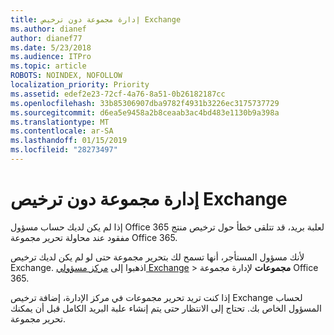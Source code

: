 ```yaml
---
title: إدارة مجموعة دون ترخيص Exchange
ms.author: dianef
author: dianef77
ms.date: 5/23/2018
ms.audience: ITPro
ms.topic: article
ROBOTS: NOINDEX, NOFOLLOW
localization_priority: Priority
ms.assetid: edef2e23-72cf-4a76-8a51-0b26182187cc
ms.openlocfilehash: 33b85306907dba9782f4931b3226ec3175737729
ms.sourcegitcommit: d6ea5e9458a2b8ceaab3ac4bd483e1130b9a398a
ms.translationtype: MT
ms.contentlocale: ar-SA
ms.lasthandoff: 01/15/2019
ms.locfileid: "28273497"
---
```

# <a name="manage-a-group-without-an-exchange-license"></a>إدارة مجموعة دون ترخيص Exchange

إذا لم يكن لديك حساب مسؤول Office 365 لعلبة بريد، قد تتلقى خطأ حول ترخيص منتج مفقود عند محاولة تحرير مجموعة Office 365.
  
لأنك مسؤول المستأجر، أنها تسمح لك بتحرير مجموعة حتى لو لم يكن لديك ترخيص Exchange. اذهبوا إلى [مركز مسؤولي Exchange](https://support.office.com/article/https://outlook.office365.com/ecp.aspx) \> **مجموعات** لإدارة مجموعة Office 365. 
  
إذا كنت تريد تحرير مجموعات في مركز الإدارة، إضافة ترخيص Exchange لحساب المسؤول الخاص بك. تحتاج إلى الانتظار حتى يتم إنشاء علبة البريد الكامل قبل أن يمكنك تحرير مجموعة.
  

